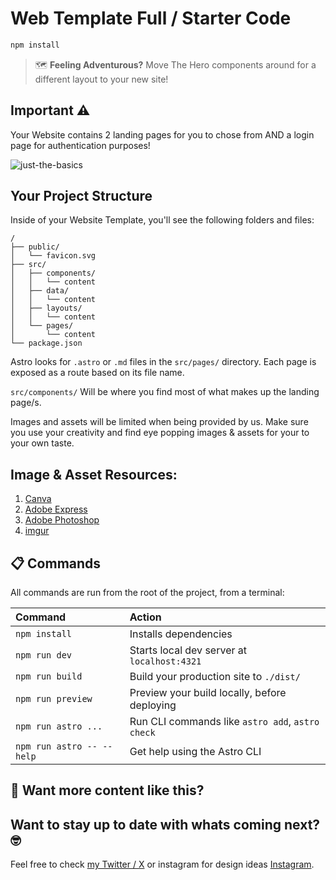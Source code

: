 # Web Template Full / Starter Code

```sh
npm install
```

> 🗺️ **Feeling Adventurous?** Move The Hero components around for a different layout to your new site!

## Important ⚠️

Your Website contains 2 landing pages for you to chose from AND a login page for authentication purposes!

![just-the-basics](https://i.imgur.com/TEI0qnZ.png)

## Your Project Structure

Inside of your Website Template, you'll see the following folders and files:

```text
/
├── public/
│   └── favicon.svg
├── src/
│   ├── components/
│   │   └── content
│   ├── data/
│   │   └── content
│   ├── layouts/
│   │   └── content
│   └── pages/
│       └── content
└── package.json
```

Astro looks for `.astro` or `.md` files in the `src/pages/` directory. Each page is exposed as a route based on its file name.

`src/components/` Will be where you find most of what makes up the landing page/s.

Images and assets will be limited when being provided by us. Make sure you use your creativity and find eye popping images & assets for your to your own taste.

## Image & Asset Resources:

1. [Canva](https://www.canva.com/)
2. [Adobe Express](https://www.adobe.com/express/)
3. [Adobe Photoshop](https://www.adobe.com/products/photoshop.html)
4. [imgur](https://imgur.com/)

## 📋 Commands

All commands are run from the root of the project, from a terminal:

| Command                   | Action                                           |
| :------------------------ | :----------------------------------------------- |
| `npm install`             | Installs dependencies                            |
| `npm run dev`             | Starts local dev server at `localhost:4321`      |
| `npm run build`           | Build your production site to `./dist/`          |
| `npm run preview`         | Preview your build locally, before deploying     |
| `npm run astro ...`       | Run CLI commands like `astro add`, `astro check` |
| `npm run astro -- --help` | Get help using the Astro CLI                     |

## 👀 Want more content like this?

## Want to stay up to date with whats coming next? 🤓

Feel free to check [my Twitter / X](https://twitter.com/abdaeldev) or instagram for design ideas [Instagram](https://www.instagram.com/novaforge.design/).
